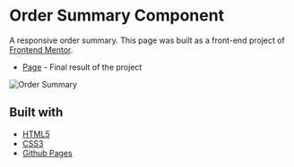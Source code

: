 # Order Summary Component

A responsive order summary. This page was built as a front-end project of [Frontend Mentor](https://www.frontendmentor.io/challenges/order-summary-component-QlPmajDUj).

- [Page](https://norwyx.github.io/Order-Summary-Component/) - Final result of the project

![Order Summary](./images/final-result.png)




## Built with
- [HTML5](https://developer.mozilla.org/es/docs/HTML/HTML5)
- [CSS3](https://developer.mozilla.org/es/docs/Web/CSS/CSS3)
- [Github Pages](https://pages.github.com/)
